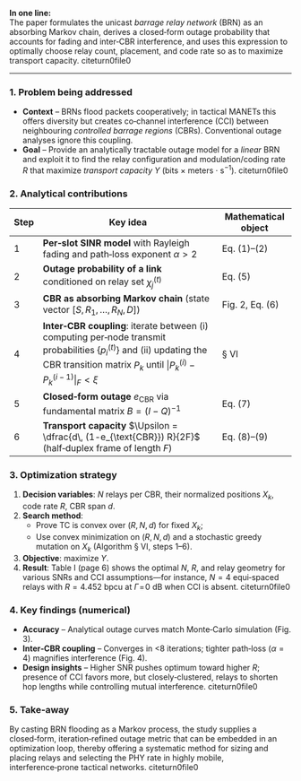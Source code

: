 **In one line:**  
The paper formulates the unicast *barrage relay network* (BRN) as an absorbing Markov chain, derives a closed‑form outage probability that accounts for fading and inter‑CBR interference, and uses this expression to optimally choose relay count, placement, and code rate so as to maximize transport capacity. citeturn0file0  

---

### 1. Problem being addressed  
- **Context** – BRNs flood packets cooperatively; in tactical MANETs this offers diversity but creates co‑channel interference (CCI) between neighbouring *controlled barrage regions* (CBRs). Conventional outage analyses ignore this coupling.  
- **Goal** – Provide an analytically tractable outage model for a *linear* BRN and exploit it to find the relay configuration and modulation/coding rate $R$ that maximize *transport capacity* $\Upsilon$ (bits × meters · s$^{-1}$). citeturn0file0  

### 2. Analytical contributions  
| Step | Key idea | Mathematical object |
|------|----------|---------------------|
| 1 | **Per‑slot SINR model** with Rayleigh fading and path‑loss exponent $\alpha>2$ | Eq. (1)–(2) |
| 2 | **Outage probability of a link** conditioned on relay set $\chi_j^{(t)}$ | Eq. (5) |
| 3 | **CBR as absorbing Markov chain** (state vector $[S,R_1,\dots,R_N,D]$) | Fig. 2, Eq. (6) |
| 4 | **Inter‑CBR coupling**: iterate between (i) computing per‑node transmit probabilities $\{p_i^{(t)}\}$ and (ii) updating the CBR transition matrix $P_k$ until $\|P_k^{(i)}-P_k^{(i-1)}\|_F<\xi$ | § VI |
| 5 | **Closed‑form outage** $e_{\text{CBR}}$ via fundamental matrix $B=(I-Q)^{-1}$ | Eq. (7) |
| 6 | **Transport capacity** $\Upsilon = \dfrac{d\, (1-e_{\text{CBR}}) R}{2F}$ (half‑duplex frame of length $F$) | Eq. (8)–(9) | citeturn0file0  

### 3. Optimization strategy  
1. **Decision variables**: $N$ relays per CBR, their normalized positions $X_k$, code rate $R$, CBR span $d$.  
2. **Search method**:  
   - Prove TC is convex over $(R,N,d)$ for fixed $X_k$;  
   - Use convex minimization on $(R,N,d)$ and a stochastic greedy mutation on $X_k$ (Algorithm § VI, steps 1–6).  
3. **Objective**: maximize $\Upsilon$.  
4. **Result**: Table I (page 6) shows the optimal $N$, $R$, and relay geometry for various SNRs and CCI assumptions—for instance, $N=4$ equi‑spaced relays with $R=4.452$ bpcu at $\Gamma\!=\!0$ dB when CCI is absent. citeturn0file0  

### 4. Key findings (numerical)  
- **Accuracy** – Analytical outage curves match Monte‑Carlo simulation (Fig. 3).  
- **Inter‑CBR coupling** – Converges in \<8 iterations; tighter path‑loss ($\alpha=4$) magnifies interference (Fig. 4).  
- **Design insights** – Higher SNR pushes optimum toward higher $R$; presence of CCI favors more, but closely‑clustered, relays to shorten hop lengths while controlling mutual interference. citeturn0file0  

### 5. Take‑away  
By casting BRN flooding as a Markov process, the study supplies a closed‑form, iteration‑refined outage metric that can be embedded in an optimization loop, thereby offering a systematic method for sizing and placing relays and selecting the PHY rate in highly mobile, interference‑prone tactical networks. citeturn0file0